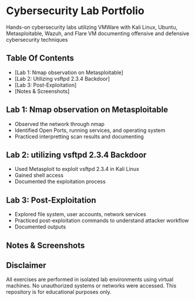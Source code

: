 # Cybersecurity Lab Portfolio

Hands-on cybersecurity labs utilizing VMWare with Kali Linux, Ubuntu, Metasploitable, Wazuh, and Flare VM documenting offensive and defensive cybersecurity techniques

## Table Of Contents
- [Lab 1: Nmap observation on Metasploitable]
- [Lab 2: Utilizing vsftpd 2.3.4 Backdoor]
- [Lab 3: Post-Exploitation]
- [Notes & Screenshots]

## Lab 1: Nmap observation on Metasploitable
- Observed the network through nmap
- Identified Open Ports, running services, and operating system
- Practiced interpretting scan results and documenting

## Lab 2: utilizing vsftpd 2.3.4 Backdoor
- Used Metasploit to exploit vsftpd 2.3.4 in Kali Linux
- Gained shell access
- Documented the exploitation process

## Lab 3: Post-Exploitation
- Explored file system, user accounts, network services
- Practiced post-exploitation commands to understand attacker workflow
- Documented outputs

## Notes & Screenshots


  
 
## Disclaimer
All exercises are performed in isolated lab environments using virtual machines. No unauthorized systems or networks were accessed. This repository is for educational purposes only.


